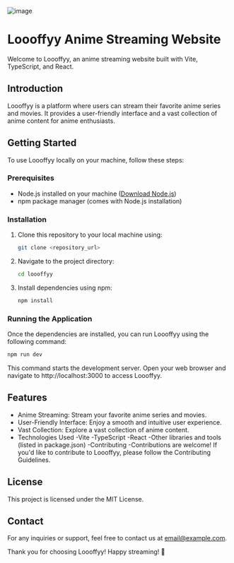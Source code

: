 ![image](https://github.com/Pythonwithsean/Loooffyy-Anime-Streaming-Website/assets/107402787/e0387606-fd2a-4630-ae81-4121a5c52139)


# Loooffyy Anime Streaming Website

Welcome to Loooffyy, an anime streaming website built with Vite, TypeScript, and React.

## Introduction

Loooffyy is a platform where users can stream their favorite anime series and movies. It provides a user-friendly interface and a vast collection of anime content for anime enthusiasts.

## Getting Started

To use Loooffyy locally on your machine, follow these steps:

### Prerequisites

- Node.js installed on your machine ([Download Node.js](https://nodejs.org/))
- npm package manager (comes with Node.js installation)

### Installation

1. Clone this repository to your local machine using:

    ```bash
    git clone <repository_url>
    ```

2. Navigate to the project directory:

    ```bash
    cd loooffyy
    ```

3. Install dependencies using npm:

    ```bash
    npm install
    ```

### Running the Application

Once the dependencies are installed, you can run Loooffyy using the following command:

```bash
npm run dev
```

This command starts the development server. Open your web browser and navigate to http://localhost:3000 to access Loooffyy.

## Features

- Anime Streaming: Stream your favorite anime series and movies.
- User-Friendly Interface: Enjoy a smooth and intuitive user experience.
- Vast Collection: Explore a vast collection of anime content.
- Technologies Used
-Vite
-TypeScript
-React
-Other libraries and tools (listed in package.json)
-Contributing
-Contributions are welcome! If you'd like to contribute to Loooffyy, please follow the Contributing Guidelines.

## License
This project is licensed under the MIT License.

## Contact
For any inquiries or support, feel free to contact us at email@example.com.

Thank you for choosing Loooffyy! Happy streaming! 🎉
